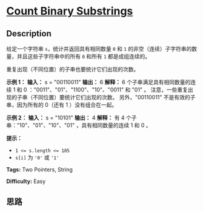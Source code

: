 # [Count Binary Substrings][title]

## Description

给定一个字符串 `s`，统计并返回具有相同数量 `0` 和 `1` 的非空（连续）子字符串的数量，并且这些子字符串中的所有 `0` 和所有 `1`
都是成组连续的。

重复出现（不同位置）的子串也要统计它们出现的次数。



**示例 1：**
            **输入：** s = "00110011"    **输出：** 6    **解释：** 6 个子串满足具有相同数量的连续 1 和 0 ："0011"、"01"、"1100"、"10"、"0011" 和 "01" 。    注意，一些重复出现的子串（不同位置）要统计它们出现的次数。    另外，"00110011" 不是有效的子串，因为所有的 0（还有 1 ）没有组合在一起。

**示例 2：**
            **输入：** s = "10101"    **输出：** 4    **解释：** 有 4 个子串："10"、"01"、"10"、"01" ，具有相同数量的连续 1 和 0 。    



**提示：**

  * `1 <= s.length <= 105`
  * `s[i]` 为 `'0'` 或 `'1'`


**Tags:** Two Pointers, String

**Difficulty:** Easy

## 思路

[title]: https://leetcode-cn.com/problems/count-binary-substrings
